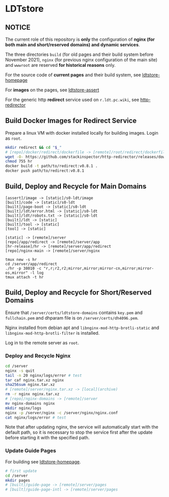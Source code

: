 # LDTstore

## NOTICE

The current role of this repository is **only** the configuration of **nginx (for both main and short/reserved domains) and dynamic services**.

The three directories `build` (for old pages and their build system before November 2021), `nginx` (for previous nginx configuration of the main site) and `wwwroot` are reserved **for historical reasons** only.

For the source code of **current pages** and their build system, see [ldtstore-homepage](https://github.com/stackinspector/ldtstore-homepage/)

For **images** on the pages, see [ldtstore-assert](https://github.com/stackinspector/ldtstore-assert/)

For the generic http **redirect** service used on `r.ldt.pc.wiki`, see [http-redirector](https://github.com/stackinspector/http-redirector/)

## Build Docker Images for Redirect Service

Prepare a linux VM with docker installed locally for building images. Login as `root`.

```bash
mkdir redirect && cd "$_"
# [repo]/docker/redirect/dockerfile -> [remote]/root/redirect/dockerfile
wget -O- https://github.com/stackinspector/http-redirector/releases/download/v0.8.1/http-redirector_v0.8.1_x86_64-unknown-linux-musl.tar.xz | tar xv --lzma
chmod 755 hr
docker build -t path/to/redirect:v0.8.1 .
docker push path/to/redirect:v0.8.1
```

## Build, Deploy and Recycle for Main Domains

```
[assert]/image -> [static]/s0-ldt/image
[built]/code -> [static]/s0-ldt
[built]/page-boot -> [static]/s0-ldt
[built]/ldt/error.html -> [static]/s0-ldt
[built]/ldt/robots.txt -> [static]/s0-ldt
[built]/ldt -> [static]
[built]/tool -> [static]
[tool] -> [static]

[static] -> [remote]/server
[repo]/app/redirect -> [remote]/server/app
[hr-release]/hr -> [remote]/server/app/redirect
[repo]/nginx-main -> [remote]/server/nginx

tmux new -s hr
cd /server/app/redirect
./hr -p 38010 -c "r,r;r2,r2;mirror,mirror;mirror-cn,mirror;mirror-os,mirror" -l log
tmux attach -t hr
```

## Build, Deploy and Recycle for Short/Reserved Domains

Ensure that `/server/certs/ldtstore-domains` contains `key.pem` and `fullchain.pem` and dhparam file is on `/server/certs/dh4096.pem`.

Nginx installed from debian apt and `libnginx-mod-http-brotli-static` and `libnginx-mod-http-brotli-filter` is installed.

Log in to the remote server as `root`.

### Deploy and Recycle Nginx

```bash
cd /server
nginx -s quit
tail -n 20 nginx/logs/error # test
tar caf nginx.tar.xz nginx
sha256sum nginx.tar.xz
# [remote]/server/nginx.tar.xz -> [local](archive)
rm -r nginx nginx.tar.xz
# [repo]/nginx-domains -> [remote]/server
mv nginx-domains nginx
mkdir nginx/logs
nginx -p /server/nginx -c /server/nginx/nginx.conf
cat nginx/logs/error # test
```

Note that after updating nginx, the service will automatically start with the default path, so it is necessary to stop the service first after the update before starting it with the specified path.

### Update Guide Pages

For building see [ldtstore-homepage](https://github.com/stackinspector/ldtstore-homepage/).

```bash
# first update
cd /server
mkdir pages
# [built]/guide-page -> [remote]/server/pages
# [built]/guide-page-intl -> [remote]/server/pages
```
